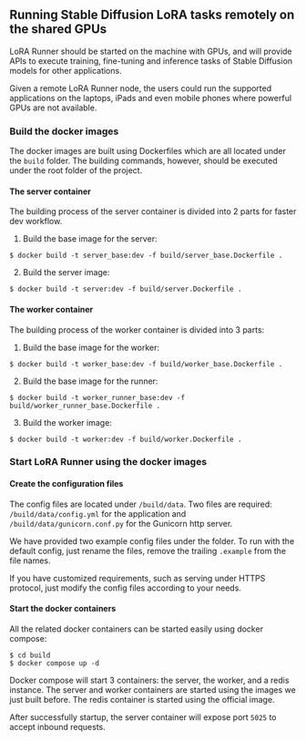 ## Running Stable Diffusion LoRA tasks remotely on the shared GPUs

LoRA Runner should be started on the machine with GPUs,
and will provide APIs to execute training, fine-tuning and inference
tasks of Stable Diffusion models for other applications.


Given a remote LoRA Runner node, the users could run the supported applications
on the laptops, iPads and even mobile phones where powerful GPUs are not available.

### Build the docker images
The docker images are built using Dockerfiles which are all located under the ```build``` folder.
The building commands, however, should be executed under the root folder of the project.

#### The server container

The building process of the server container is divided into 2 parts for faster dev workflow.

1. Build the base image for the server:
   
```shell
$ docker build -t server_base:dev -f build/server_base.Dockerfile .
```

2. Build the server image:

```shell
$ docker build -t server:dev -f build/server.Dockerfile .
```


#### The worker container

The building process of the worker container is divided into 3 parts:

1. Build the base image for the worker:
   
```shell
$ docker build -t worker_base:dev -f build/worker_base.Dockerfile .
```

2. Build the base image for the runner:

```shell
$ docker build -t worker_runner_base:dev -f build/worker_runner_base.Dockerfile .
```

3. Build the worker image:

```shell
$ docker build -t worker:dev -f build/worker.Dockerfile .
```

### Start LoRA Runner using the docker images

#### Create the configuration files

The config files are located under ```/build/data```. Two files are required:
```/build/data/config.yml``` for the application and ```/build/data/gunicorn.conf.py```
for the Gunicorn http server.

We have provided two example config files under the folder. To run with the default config,
just rename the files, remove the trailing ```.example``` from the file names.

If you have customized requirements, such as serving under HTTPS protocol,
just modify the config files according to your needs.

#### Start the docker containers

All the related docker containers can be started easily
using docker compose:

```shell
$ cd build
$ docker compose up -d
```

Docker compose will start 3 containers: the server, the worker, and a redis instance.
The server and worker containers are started using the images we just built before.
The redis container is started using the official image.

After successfully startup, the server container will expose port ```5025``` to accept inbound requests.
